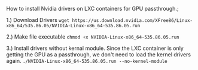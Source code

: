 How to install Nvidia drivers on LXC containers for GPU passthrough.;

1.) Download Drivers
`wget https://us.download.nvidia.com/XFree86/Linux-x86_64/535.86.05/NVIDIA-Linux-x86_64-535.86.05.run`

2.) Make file executable
`chmod +x NVIDIA-Linux-x86_64-535.86.05.run `

3.) Install drivers without kernal module.  Since the LXC container is only getting the GPU as a passthrough, we don't need to load the kernel drivers again.
`./NVIDIA-Linux-x86_64-535.86.05.run --no-kernel-module`
